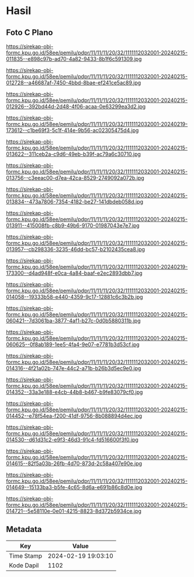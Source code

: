 # Hasil

## Foto C Plano

https://sirekap-obj-formc.kpu.go.id/58ee/pemilu/pdpr/11/11/11/20/32/1111112032001-20240215-011835--e898c97b-ad70-4a82-9433-8b1f6c591309.jpg

https://sirekap-obj-formc.kpu.go.id/58ee/pemilu/pdpr/11/11/11/20/32/1111112032001-20240215-012728--a46687af-7450-4bbd-8bae-ef241ce5ac89.jpg

https://sirekap-obj-formc.kpu.go.id/58ee/pemilu/pdpr/11/11/11/20/32/1111112032001-20240215-012926--392bd44d-2d48-4f06-acaa-0e63299ea3d2.jpg

https://sirekap-obj-formc.kpu.go.id/58ee/pemilu/pdpr/11/11/11/20/32/1111112032001-20240219-173612--c1be69f3-5c1f-414e-9b56-ac02305475d4.jpg

https://sirekap-obj-formc.kpu.go.id/58ee/pemilu/pdpr/11/11/11/20/32/1111112032001-20240215-013622--311ceb2a-c9d6-49eb-b39f-ac79a6c30710.jpg

https://sirekap-obj-formc.kpu.go.id/58ee/pemilu/pdpr/11/11/11/20/32/1111112032001-20240215-013756--c3eeac00-d7ea-42ca-8529-2749092a072b.jpg

https://sirekap-obj-formc.kpu.go.id/58ee/pemilu/pdpr/11/11/11/20/32/1111112032001-20240215-013834--473a7806-7354-4182-be27-141dbdeb058d.jpg

https://sirekap-obj-formc.kpu.go.id/58ee/pemilu/pdpr/11/11/11/20/32/1111112032001-20240215-013911--415008fb-c8b9-49b6-9170-01987043e7e7.jpg

https://sirekap-obj-formc.kpu.go.id/58ee/pemilu/pdpr/11/11/11/20/32/1111112032001-20240215-013957--cb298336-3235-46dd-bc57-b2102435cea8.jpg

https://sirekap-obj-formc.kpu.go.id/58ee/pemilu/pdpr/11/11/11/20/32/1111112032001-20240219-173300--d4ad948f-e0ca-4a84-baaf-e2ec2893dbb7.jpg

https://sirekap-obj-formc.kpu.go.id/58ee/pemilu/pdpr/11/11/11/20/32/1111112032001-20240215-014058--19333b58-e440-4359-9c17-12881c6c3b2b.jpg

https://sirekap-obj-formc.kpu.go.id/58ee/pemilu/pdpr/11/11/11/20/32/1111112032001-20240215-060421--7d3061ba-3877-4af1-b27c-0d0b5880311b.jpg

https://sirekap-obj-formc.kpu.go.id/58ee/pemilu/pdpr/11/11/11/20/32/1111112032001-20240215-060625--0f8ab189-1ee5-4fa4-9e07-e7781b3d53cf.jpg

https://sirekap-obj-formc.kpu.go.id/58ee/pemilu/pdpr/11/11/11/20/32/1111112032001-20240215-014316--4f21a02b-747e-44c2-a71b-b26b3d5ec9e0.jpg

https://sirekap-obj-formc.kpu.go.id/58ee/pemilu/pdpr/11/11/11/20/32/1111112032001-20240215-014352--33a3e188-e4cb-44b8-b467-b9fe83079cf0.jpg

https://sirekap-obj-formc.kpu.go.id/58ee/pemilu/pdpr/11/11/11/20/32/1111112032001-20240215-014452--e78f54ea-f200-41df-9756-8b088894d4ec.jpg

https://sirekap-obj-formc.kpu.go.id/58ee/pemilu/pdpr/11/11/11/20/32/1111112032001-20240215-014530--d61d31c2-e9f3-46d3-91c4-fd516600f3f0.jpg

https://sirekap-obj-formc.kpu.go.id/58ee/pemilu/pdpr/11/11/11/20/32/1111112032001-20240215-014615--82f5a03b-26fb-4d70-873d-2c58a407e90e.jpg

https://sirekap-obj-formc.kpu.go.id/58ee/pemilu/pdpr/11/11/11/20/32/1111112032001-20240215-014649--15133ba3-b5fe-4c65-8d6a-e691b86c8d0e.jpg

https://sirekap-obj-formc.kpu.go.id/58ee/pemilu/pdpr/11/11/11/20/32/1111112032001-20240215-014721--5e58110e-0e01-4215-8823-8d372b5934ce.jpg


## Metadata

| Key        | Value               |
| ---------- | ------------------- |
| Time Stamp | 2024-02-19 19:03:10 |
| Kode Dapil | 1102                |



